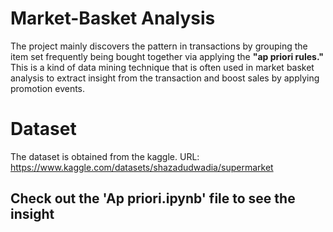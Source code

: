 # Market-Basket Analysis

The project mainly discovers the pattern in transactions by grouping the item set frequently being bought together via applying the **"ap priori rules."** This is a kind of data mining technique that is often used in market basket analysis to extract insight from the transaction and boost sales by applying promotion events.

# Dataset
The dataset is obtained from the kaggle. URL: https://www.kaggle.com/datasets/shazadudwadia/supermarket

## Check out the 'Ap priori.ipynb' file to see the insight
